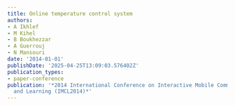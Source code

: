 ```yaml
---
title: Online temperature control system
authors:
- A Ikhlef
- M Kihel
- B Boukhezzar
- A Guerrouj
- N Mansouri
date: '2014-01-01'
publishDate: '2025-04-25T13:09:03.576402Z'
publication_types:
- paper-conference
publication: '*2014 International Conference on Interactive Mobile Communication Technologies
  and Learning (IMCL2014)*'
---
```

